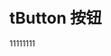 # tButton 按钮

<buttonDemo>11111111</buttonDemo>


<script>
   import buttonDemo from '../../docs/.vitepress/components/buttonDemo.vue'
</script>
